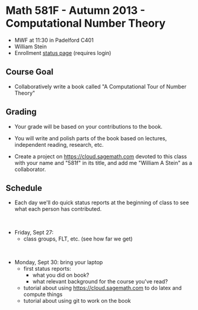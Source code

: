 # Math 581F - Autumn 2013 - Computational Number Theory

- MWF at 11:30 in Padelford C401
- William Stein
- Enrollment [status page](https://sdb.admin.washington.edu/timeschd/uwnetid/sln.asp?QTRYR=AUT+2013&SLN=17193) (requires login)

## Course Goal

- Collaboratively write a book called "A Computational Tour of Number Theory"

## Grading

- Your grade will be based on your contributions to the book.
- You will write and polish parts of the book based on lectures, independent reading, research, etc.

- Create a project on <https://cloud.sagemath.com> devoted to this class with your name and "581f" in its title, and add me "William A Stein" as a collaborator.


## Schedule

- Each day we'll do quick status reports at the beginning of class to see what each person has contributed.

<br>

- Friday, Sept 27:
    - class groups, FLT, etc. (see how far we get)

<br>

- Monday, Sept 30: bring your laptop
    - first status reports:
        - what you did on book?
        - what relevant background for the course you've read?
    - tutorial about using <https://cloud.sagemath.com> to do latex and compute things
    - tutorial about using git to work on the book